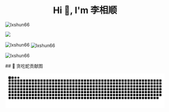 
<h1 align="center">Hi 👋, I'm 李相顺</h1>

<p align="left"> <img src="https://komarev.com/ghpvc/?username=lxshun66&label=Profile%20views&color=0e75b6&style=flat" alt="lxshun66" /> </p>

![](https://img.shields.io/badge/讨厌-学习-yellow) 

<p><img align="left" src="https://github-readme-stats.vercel.app/api/top-langs?username=lxshun66&show_icons=true&locale=en&layout=compact" alt="lxshun66" /></p>

<p>&nbsp;<img align="center" src="https://github-readme-stats.vercel.app/api?username=lxshun66&show_icons=true&locale=en" alt="lxshun66" /></p>

<p><img align="center" src="https://github-readme-streak-stats.herokuapp.com/?user=lxshun66&" alt="lxshun66" /></p>
## 🐍 贪吃蛇贡献图

![贪吃蛇贡献图](https://github.com/Platane/snk/raw/output/github-contribution-grid-snake.svg)
